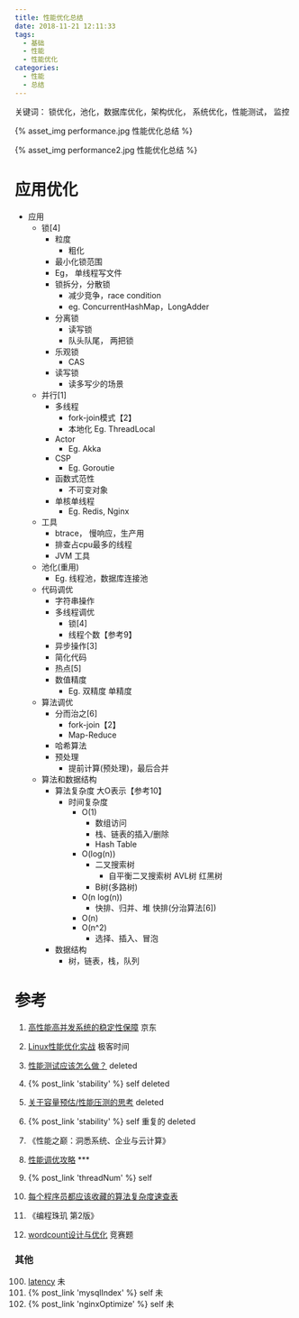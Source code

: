 ```yaml
---
title: 性能优化总结
date: 2018-11-21 12:11:33
tags: 
  - 基础
  - 性能
  - 性能优化
categories: 
  - 性能  
  - 总结
---
```


<p></p>
<!-- more -->

关键词： 锁优化，池化，数据库优化，架构优化， 系统优化，性能测试， 监控 

{% asset_img performance.jpg 性能优化总结 %}

{% asset_img performance2.jpg 性能优化总结 %}


# 应用优化
+ 应用
	- 锁[4]
		+ 粒度
		  - 粗化
		+ 最小化锁范围
		+ Eg， 单线程写文件
		+ 锁拆分，分散锁
		  - 减少竞争，race condition
		  - eg. ConcurrentHashMap，LongAdder
		+ 分离锁
		  - 读写锁
		  - 队头队尾， 两把锁
		+ 乐观锁
		  - CAS
		+ 读写锁
		  - 读多写少的场景
	- 并行[1]
		+ 多线程
		  - fork-join模式【2】
		  - 本地化 Eg. ThreadLocal
		+ Actor
		  - Eg. Akka
		+ CSP
		  - Eg. Goroutie
		+ 函数式范性
		  - 不可变对象
		+ 单核单线程
		  - Eg. Redis, Nginx
	- 工具
		+ btrace， 慢响应，生产用
		+ 排查占cpu最多的线程
		+ JVM 工具
	- 池化(重用)
		+ Eg. 线程池，数据库连接池
	- 代码调优
		+ 字符串操作
		+ 多线程调优
			- 锁[4]
			- 线程个数【参考9】
		+ 异步操作[3]
		+ 简化代码
		+ 热点[5]
		+ 数值精度
			- Eg. 双精度 单精度
	- 算法调优
		+ 分而治之[6]
			- fork-join【2】
			- Map-Reduce
		+ 哈希算法
		+ 预处理
			- 提前计算(预处理)，最后合并
	- 算法和数据结构
		+ 算法复杂度 大O表示【参考10】
			- 时间复杂度
				+ O(1)
					+ 数组访问
					+ 栈、链表的插入/删除
					+ Hash Table
				+ O(log(n))
					+ 二叉搜索树
						+ 自平衡二叉搜索树
							AVL树
							红黑树
					+ B树(多路树)
				+ O(n log(n))
					+ 快排、归并、堆
						快排(分治算法[6])
				+ O(n)
				+ O(n^2)
					+ 选择、插入、冒泡
		+ 数据结构
			- 树，链表，栈，队列





# 参考
1. [高性能高并发系统的稳定性保障](http://dwz.cn/4SrP4L) 京东

2. [Linux性能优化实战](https://time.geekbang.org/column/intro/140)  极客时间

3. [性能测试应该怎么做？](https://coolshell.cn/articles/17381.html)  deleted

4. {% post_link 'stability' %}  self  deleted

5. [关于容量预估/性能压测的思考](http://blog.jobbole.com/88958/)  deleted

6. {% post_link 'stability' %}   self  重复的 deleted

7. 《性能之巅：洞悉系统、企业与云计算》 

8. [性能调优攻略](https://coolshell.cn/articles/7490.html/comment-page-1)  *** 

9. {% post_link 'threadNum' %}  self

10. [每个程序员都应该收藏的算法复杂度速查表](http://www.codeceo.com/article/algorithm-complexity-table.html)

11. 《编程珠玑 第2版》 

12. [wordcount设计与优化](https://yq.aliyun.com/articles/25487)  竞赛题

### 其他
100. [latency](https://colin-scott.github.io/personal_website/research/interactive_latency.html)  未  
101. {%  post_link   'mysqlIndex'  %}     self 未
102. {%  post_link   'nginxOptimize'  %}   self 未
